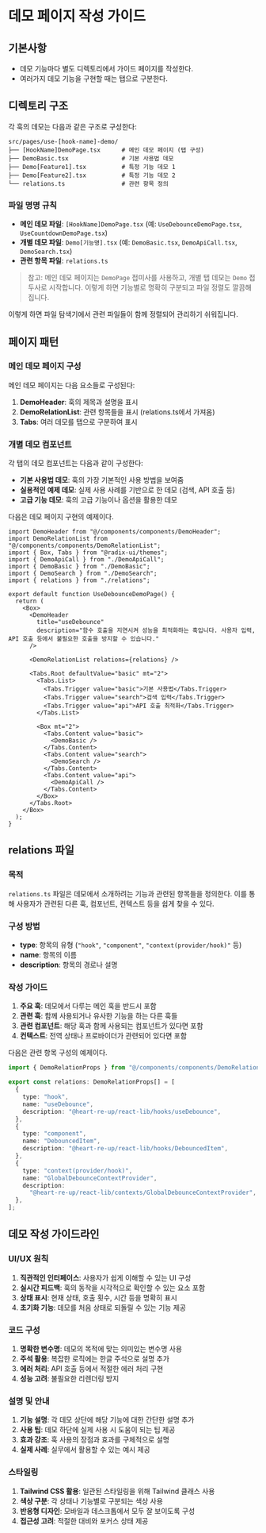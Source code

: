 # 데모 페이지 작성 가이드

## 기본사항

- 데모 기능마다 별도 디렉토리에서 가이드 페이지를 작성한다.
- 여러가지 데모 기능을 구현할 때는 탭으로 구분한다.

## 디렉토리 구조

각 훅의 데모는 다음과 같은 구조로 구성한다:

```
src/pages/use-[hook-name]-demo/
├── [HookName]DemoPage.tsx      # 메인 데모 페이지 (탭 구성)
├── DemoBasic.tsx               # 기본 사용법 데모
├── Demo[Feature1].tsx          # 특정 기능 데모 1
├── Demo[Feature2].tsx          # 특정 기능 데모 2
└── relations.ts                # 관련 항목 정의
```

### 파일 명명 규칙

- **메인 데모 파일**: `[HookName]DemoPage.tsx` (예: `UseDebounceDemoPage.tsx`, `UseCountdownDemoPage.tsx`)
- **개별 데모 파일**: `Demo[기능명].tsx` (예: `DemoBasic.tsx`, `DemoApiCall.tsx`, `DemoSearch.tsx`)
- **관련 항목 파일**: `relations.ts`

> 참고: 메인 데모 페이지는 `DemoPage` 접미사를 사용하고, 개별 탭 데모는 `Demo` 접두사로 시작합니다. 이렇게 하면 기능별로 명확히 구분되고 파일 정렬도 깔끔해집니다.

이렇게 하면 파일 탐색기에서 관련 파일들이 함께 정렬되어 관리하기 쉬워집니다.

## 페이지 패턴

### 메인 데모 페이지 구성

메인 데모 페이지는 다음 요소들로 구성된다:

1. **DemoHeader**: 훅의 제목과 설명을 표시
2. **DemoRelationList**: 관련 항목들을 표시 (relations.ts에서 가져옴)
3. **Tabs**: 여러 데모를 탭으로 구분하여 표시

### 개별 데모 컴포넌트

각 탭의 데모 컴포넌트는 다음과 같이 구성한다:

- **기본 사용법 데모**: 훅의 가장 기본적인 사용 방법을 보여줌
- **실용적인 예제 데모**: 실제 사용 사례를 기반으로 한 데모 (검색, API 호출 등)
- **고급 기능 데모**: 훅의 고급 기능이나 옵션을 활용한 데모

다음은 데모 페이지 구현의 예제이다.

```tsx
import DemoHeader from "@/components/components/DemoHeader";
import DemoRelationList from "@/components/components/DemoRelationList";
import { Box, Tabs } from "@radix-ui/themes";
import { DemoApiCall } from "./DemoApiCall";
import { DemoBasic } from "./DemoBasic";
import { DemoSearch } from "./DemoSearch";
import { relations } from "./relations";

export default function UseDebounceDemoPage() {
  return (
    <Box>
      <DemoHeader
        title="useDebounce"
        description="함수 호출을 지연시켜 성능을 최적화하는 훅입니다. 사용자 입력, API 호출 등에서 불필요한 호출을 방지할 수 있습니다."
      />

      <DemoRelationList relations={relations} />

      <Tabs.Root defaultValue="basic" mt="2">
        <Tabs.List>
          <Tabs.Trigger value="basic">기본 사용법</Tabs.Trigger>
          <Tabs.Trigger value="search">검색 입력</Tabs.Trigger>
          <Tabs.Trigger value="api">API 호출 최적화</Tabs.Trigger>
        </Tabs.List>

        <Box mt="2">
          <Tabs.Content value="basic">
            <DemoBasic />
          </Tabs.Content>
          <Tabs.Content value="search">
            <DemoSearch />
          </Tabs.Content>
          <Tabs.Content value="api">
            <DemoApiCall />
          </Tabs.Content>
        </Box>
      </Tabs.Root>
    </Box>
  );
}
```

## relations 파일

### 목적

`relations.ts` 파일은 데모에서 소개하려는 기능과 관련된 항목들을 정의한다. 이를 통해 사용자가 관련된 다른 훅, 컴포넌트, 컨텍스트 등을 쉽게 찾을 수 있다.

### 구성 방법

- **type**: 항목의 유형 (`"hook"`, `"component"`, `"context(provider/hook)"` 등)
- **name**: 항목의 이름
- **description**: 항목의 경로나 설명

### 작성 가이드

1. **주요 훅**: 데모에서 다루는 메인 훅을 반드시 포함
2. **관련 훅**: 함께 사용되거나 유사한 기능을 하는 다른 훅들
3. **관련 컴포넌트**: 해당 훅과 함께 사용되는 컴포넌트가 있다면 포함
4. **컨텍스트**: 전역 상태나 프로바이더가 관련되어 있다면 포함

다음은 관련 항목 구성의 예제이다.

```ts
import { DemoRelationProps } from "@/components/components/DemoRelation";

export const relations: DemoRelationProps[] = [
  {
    type: "hook",
    name: "useDebounce",
    description: "@heart-re-up/react-lib/hooks/useDebounce",
  },
  {
    type: "component",
    name: "DebouncedItem",
    description: "@heart-re-up/react-lib/hooks/DebouncedItem",
  },
  {
    type: "context(provider/hook)",
    name: "GlobalDebounceContextProvider",
    description:
      "@heart-re-up/react-lib/contexts/GlobalDebounceContextProvider",
  },
];
```

## 데모 작성 가이드라인

### UI/UX 원칙

1. **직관적인 인터페이스**: 사용자가 쉽게 이해할 수 있는 UI 구성
2. **실시간 피드백**: 훅의 동작을 시각적으로 확인할 수 있는 요소 포함
3. **상태 표시**: 현재 상태, 호출 횟수, 시간 등을 명확히 표시
4. **초기화 기능**: 데모를 처음 상태로 되돌릴 수 있는 기능 제공

### 코드 구성

1. **명확한 변수명**: 데모의 목적에 맞는 의미있는 변수명 사용
2. **주석 활용**: 복잡한 로직에는 한글 주석으로 설명 추가
3. **에러 처리**: API 호출 등에서 적절한 에러 처리 구현
4. **성능 고려**: 불필요한 리렌더링 방지

### 설명 및 안내

1. **기능 설명**: 각 데모 상단에 해당 기능에 대한 간단한 설명 추가
2. **사용 팁**: 데모 하단에 실제 사용 시 도움이 되는 팁 제공
3. **효과 강조**: 훅 사용의 장점과 효과를 구체적으로 설명
4. **실제 사례**: 실무에서 활용할 수 있는 예시 제공

### 스타일링

1. **Tailwind CSS 활용**: 일관된 스타일링을 위해 Tailwind 클래스 사용
2. **색상 구분**: 각 상태나 기능별로 구분되는 색상 사용
3. **반응형 디자인**: 모바일과 데스크톱에서 모두 잘 보이도록 구성
4. **접근성 고려**: 적절한 대비와 포커스 상태 제공
